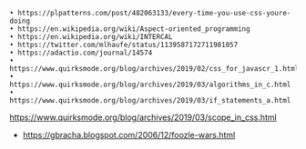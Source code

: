 	• https://plpatterns.com/post/482063133/every-time-you-use-css-youre-doing
	• https://en.wikipedia.org/wiki/Aspect-oriented_programming
	• https://en.wikipedia.org/wiki/INTERCAL
	• https://twitter.com/mlhaufe/status/1139587172711981057
	• https://adactio.com/journal/14574
	• https://www.quirksmode.org/blog/archives/2019/02/css_for_javascr_1.html
	• https://www.quirksmode.org/blog/archives/2019/03/algorithms_in_c.html
	• https://www.quirksmode.org/blog/archives/2019/03/if_statements_a.html
https://www.quirksmode.org/blog/archives/2019/03/scope_in_css.html
- https://gbracha.blogspot.com/2006/12/foozle-wars.html